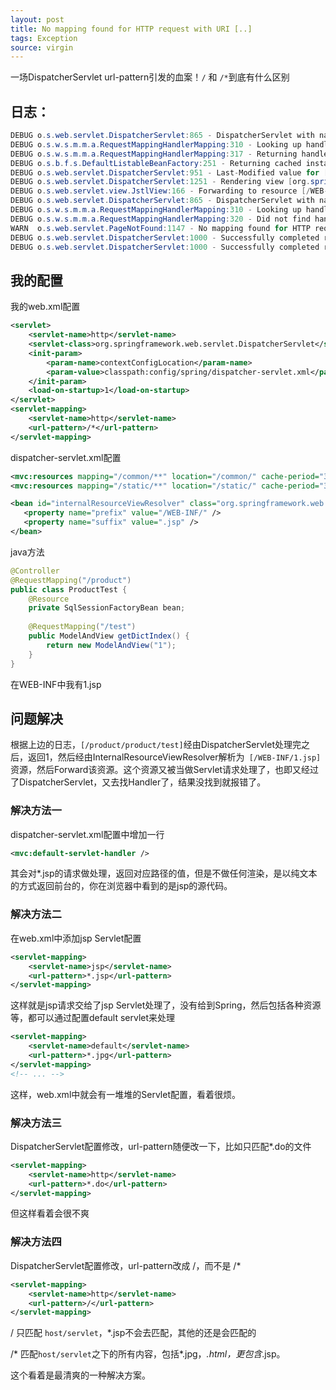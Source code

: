 ```yaml
---
layout: post
title: No mapping found for HTTP request with URI [..]
tags: Exception
source: virgin
---
```


一场DispatcherServlet url-pattern引发的血案！`/` 和 `/*`到底有什么区别

## 日志：
```java
DEBUG o.s.web.servlet.DispatcherServlet:865 - DispatcherServlet with name 'http' processing GET request for [/product/product/test]
DEBUG o.s.w.s.m.m.a.RequestMappingHandlerMapping:310 - Looking up handler method for path /product/test
DEBUG o.s.w.s.m.m.a.RequestMappingHandlerMapping:317 - Returning handler method [public org.springframework.web.servlet.ModelAndView com.hongkun.product.controller.ProductTest.getDictIndex()]
DEBUG o.s.b.f.s.DefaultListableBeanFactory:251 - Returning cached instance of singleton bean 'productTest'
DEBUG o.s.web.servlet.DispatcherServlet:951 - Last-Modified value for [/product/product/test] is: -1
DEBUG o.s.web.servlet.DispatcherServlet:1251 - Rendering view [org.springframework.web.servlet.view.JstlView: name '1'; URL [/WEB-INF/1.jsp]] in DispatcherServlet with name 'http'
DEBUG o.s.web.servlet.view.JstlView:166 - Forwarding to resource [/WEB-INF/1.jsp] in InternalResourceView '1'
DEBUG o.s.web.servlet.DispatcherServlet:865 - DispatcherServlet with name 'http' processing GET request for [/product/WEB-INF/1.jsp]
DEBUG o.s.w.s.m.m.a.RequestMappingHandlerMapping:310 - Looking up handler method for path /WEB-INF/1.jsp
DEBUG o.s.w.s.m.m.a.RequestMappingHandlerMapping:320 - Did not find handler method for [/WEB-INF/1.jsp]
WARN  o.s.web.servlet.PageNotFound:1147 - No mapping found for HTTP request with URI [/product/WEB-INF/1.jsp] in DispatcherServlet with name 'http'
DEBUG o.s.web.servlet.DispatcherServlet:1000 - Successfully completed request
DEBUG o.s.web.servlet.DispatcherServlet:1000 - Successfully completed request
```

## 我的配置

我的web.xml配置

```xml
<servlet>
    <servlet-name>http</servlet-name>
    <servlet-class>org.springframework.web.servlet.DispatcherServlet</servlet-class>
    <init-param>
        <param-name>contextConfigLocation</param-name>
        <param-value>classpath:config/spring/dispatcher-servlet.xml</param-value>
    </init-param>
    <load-on-startup>1</load-on-startup>
</servlet>
<servlet-mapping>
    <servlet-name>http</servlet-name>
    <url-pattern>/*</url-pattern>
</servlet-mapping>
```

dispatcher-servlet.xml配置

```xml
<mvc:resources mapping="/common/**" location="/common/" cache-period="3600" />
<mvc:resources mapping="/static/**" location="/static/" cache-period="3600" />

<bean id="internalResourceViewResolver" class="org.springframework.web.servlet.view.InternalResourceViewResolver">
   <property name="prefix" value="/WEB-INF/" />
   <property name="suffix" value=".jsp" />
</bean>
```

java方法

```java
@Controller
@RequestMapping("/product")
public class ProductTest {
    @Resource
    private SqlSessionFactoryBean bean;
 
    @RequestMapping("/test")
    public ModelAndView getDictIndex() {
        return new ModelAndView("1");
    }
}
```

在WEB-INF中我有1.jsp

## 问题解决
根据上边的日志，`[/product/product/test]`经由DispatcherServlet处理完之后，返回1，然后经由InternalResourceViewResolver解析为` [/WEB-INF/1.jsp]`资源，然后Forward该资源。这个资源又被当做Servlet请求处理了，也即又经过了DispatcherServlet，又去找Handler了，结果没找到就报错了。

### 解决方法一
dispatcher-servlet.xml配置中增加一行
```xml
<mvc:default-servlet-handler />
```
其会对*.jsp的请求做处理，返回对应路径的值，但是不做任何渲染，是以纯文本的方式返回前台的，你在浏览器中看到的是jsp的源代码。

### 解决方法二
在web.xml中添加jsp Servlet配置
```xml
<servlet-mapping>
    <servlet-name>jsp</servlet-name>
    <url-pattern>*.jsp</url-pattern>
</servlet-mapping>
```
这样就是jsp请求交给了jsp Servlet处理了，没有给到Spring，然后包括各种资源等，都可以通过配置default servlet来处理
```xml
<servlet-mapping>
    <servlet-name>default</servlet-name>
    <url-pattern>*.jpg</url-pattern>
</servlet-mapping>
<!-- ... -->
```
这样，web.xml中就会有一堆堆的Servlet配置，看着很烦。

### 解决方法三
DispatcherServlet配置修改，url-pattern随便改一下，比如只匹配*.do的文件
```xml
<servlet-mapping>
    <servlet-name>http</servlet-name>
    <url-pattern>*.do</url-pattern>
</servlet-mapping>
```
但这样看着会很不爽

### 解决方法四
DispatcherServlet配置修改，url-pattern改成 /，而不是 /*
```xml
<servlet-mapping>
    <servlet-name>http</servlet-name>
    <url-pattern>/</url-pattern>
</servlet-mapping>
```

/ 只匹配 `host/servlet`，*.jsp不会去匹配，其他的还是会匹配的

/* 匹配`host/servlet`之下的所有内容，包括*.jpg，*.html，更包含*.jsp。

这个看着是最清爽的一种解决方案。